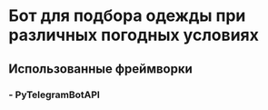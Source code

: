 # Бот для подбора одежды при различных погодных условиях

## Использованные фреймворки
### - PyTelegramBotAPI